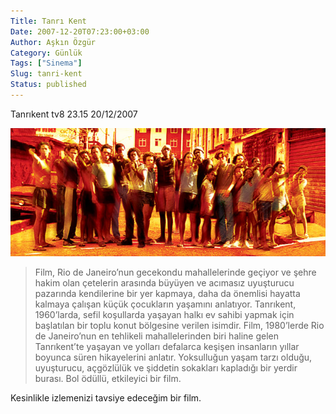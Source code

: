 ```yaml
---
Title: Tanrı Kent
Date: 2007-12-20T07:23:00+03:00
Author: Aşkın Özgür
Category: Günlük
Tags: ["Sinema"]
Slug: tanri-kent
Status: published
---
```


Tanrıkent tv8 23.15 20/12/2007

![Tanrı Kent](/uploads/2007/12/tanri_kent.jpg)

> Film, Rio de Janeiro’nun gecekondu mahallelerinde geçiyor ve şehre hakim olan çetelerin arasında büyüyen ve acımasız uyuşturucu pazarında kendilerine bir yer kapmaya, daha da önemlisi hayatta kalmaya çalışan küçük çocukların yaşamını anlatıyor. Tanrıkent, 1960’larda, sefil koşullarda yaşayan halkı ev sahibi yapmak için başlatılan bir toplu konut bölgesine verilen isimdir. Film, 1980’lerde Rio de Janeiro’nun en tehlikeli mahallelerinden biri haline gelen Tanrıkent’te yaşayan ve yolları defalarca keşişen insanların yıllar boyunca süren hikayelerini anlatır. Yoksulluğun yaşam tarzı olduğu, uyuşturucu, açgözlülük ve şiddetin sokakları kapladığı bir yerdir burası. Bol ödüllü, etkileyici bir film.

Kesinlikle izlemenizi tavsiye edeceğim bir film.
<!--more-->
